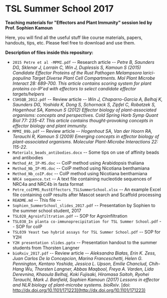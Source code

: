# TSL Summer School 2017

**Teaching materials for "Effectors and Plant Immunity" session led by Prof. Sophien Kamoun**

Here, you will find all the useful stuff like course materials, papers, handouts, tips, etc.
Please feel free to download and use them.

**Description of files inside this repository:**

  * `2015 Petre et al -MPMI.pdf` -- Research article -- _Petre B, Saunders DG, Sklenar J, Lorrain C, Win J, Duplessis S, Kamoun S (2015) Candidate Effector Proteins of the Rust Pathogen Melampsora larici-populina Target Diverse Plant Cell Compartments. Mol Plant Microbe Interact 28: 689-700. This article contains scoring system for plant proteins co-IP'ed with effectors to select candidate effector targets/helpers_
  * `CSHSQB_2012.pdf` -- Review article -- _Win J, Chaparro-Garcia A, Belhaj K, Saunders DG, Yoshida K, Dong S, Schornack S, Zipfel C, Robatzek S, Hogenhout SA, Kamoun S (2012) Effector biology of plant-associated organisms: concepts and perspectives. Cold Spring Harb Symp Quant Biol 77: 235-47. This article contains thought-provoking concepts in effector biology and plant immunity._
  * `MPMI_09b.pdf` -- Review article -- _Hogenhout SA, Van der Hoorn RA, Terauchi R, Kamoun S (2009) Emerging concepts in effector biology of plant-associated organisms. Molecular Plant-Microbe Interactions 22: 115-22._
  * `Materials_beads_antibodies.docx` -- Some tips on use of affinity beads and antibodies
  * `Method_At_IP-MS.doc` -- CoIP method using Arabidopsis thaliana
  * `Method_Nb_IP-MS.doc` -- CoIP method using Nicotiana benthamiana
  * `Method_Nb_coIP.doc` -- CoIP method using Nicotiana benthamiana
  * `NRC4 sequence.txt` -- A text file containing nucleotide sequences of NRC4a and NRC4b in fasta format
  * `Petre_coIPMS_RustEffectors_TSLSummerSchool.xlsx` -- An example Excel file containing coIP results after Mascot search and Scaffold processing
 * `README.md`  -- This file --
 * `Sophien_SummerSchool_slides_2017.pdf` -- Presentation by Sophien to the summer school student, 2017
 * `TSL028_Agroinfiltration.pdf` -- SOP for Agroinfiltration
 * `TSL038_In planta co-immunoprecipitation for TSL Summer School.pdf` -- SOP for coIP 
 * `TSL039 Yeast two hybrid assays for TSL Summer School.pdf` -- SOP for Y2H
 * `Y2H presentation slides.pptx` -- Presentation handout to the summer students from Thorsten Langner
 * `bioRxiv_2017.pdf` -- Review article -- _Aleksandra Białas, Erin K. Zess, Juan Carlos De la Concepcion, Marina Franceschetti, Helen G. Pennington, Kentaro Yoshida, Jessica L. Upson, Emilie Chanclud, Chih-Hang Wu, Thorsten Langner, Abbas Maqbool, Freya A. Varden, Lida Derevnina, Khaoula Belhaj, Koki Fujisaki, Hiromasa Saitoh, Ryohei Terauchi, Mark J. Banfield, Sophien Kamoun (2017) Lessons in effector and NLR biology of plant-microbe systems. bioRxiv_. [doi: http://dx.doi.org/10.1101/171223](http://dx.doi.org/10.1101/171223)

